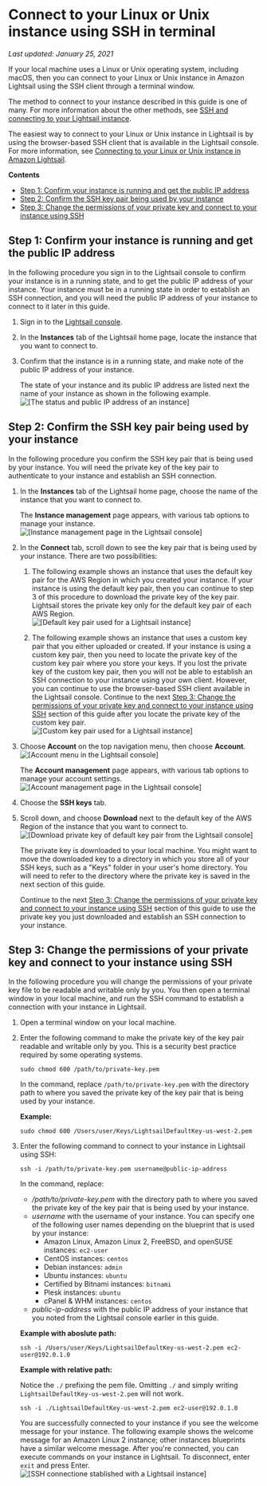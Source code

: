 # Connect to your Linux or Unix instance using SSH in terminal<a name="amazon-lightsail-ssh-using-terminal"></a>

 *Last updated: January 25, 2021* 

If your local machine uses a Linux or Unix operating system, including macOS, then you can connect to your Linux or Unix instance in Amazon Lightsail using the SSH client through a terminal window\.

The method to connect to your instance described in this guide is one of many\. For more information about the other methods, see [SSH and connecting to your Lightsail instance](understanding-ssh-in-amazon-lightsail.md)\.

The easiest way to connect to your Linux or Unix instance in Lightsail is by using the browser\-based SSH client that is available in the Lightsail console\. For more information, see [Connecting to your Linux or Unix instance in Amazon Lightsail](lightsail-how-to-connect-to-your-instance-virtual-private-server.md)\.

**Contents**
+ [Step 1: Confirm your instance is running and get the public IP address](#terminal-ssh-get-public-ip-address)
+ [Step 2: Confirm the SSH key pair being used by your instance](#terminal-ssh-confirm-key-pair)
+ [Step 3: Change the permissions of your private key and connect to your instance using SSH](#terminal-ssh-change-key-file-permissions)

## Step 1: Confirm your instance is running and get the public IP address<a name="terminal-ssh-get-public-ip-address"></a>

In the following procedure you sign in to the Lightsail console to confirm your instance is in a running state, and to get the public IP address of your instance\. Your instance must be in a running state in order to establish an SSH connection, and you will need the public IP address of your instance to connect to it later in this guide\.

1. Sign in to the [Lightsail console](https://lightsail.aws.amazon.com/)\.

1. In the **Instances** tab of the Lightsail home page, locate the instance that you want to connect to\.

1. Confirm that the instance is in a running state, and make note of the public IP address of your instance\.

   The state of your instance and its public IP address are listed next the name of your instance as shown in the following example\.  
![\[The status and public IP address of an instance\]](https://d9yljz1nd5001.cloudfront.net/en_us/a7664053563006144d6133a21b463972/images/amazon-lightsail-status-and-public-ip-address.png)

## Step 2: Confirm the SSH key pair being used by your instance<a name="terminal-ssh-confirm-key-pair"></a>

In the following procedure you confirm the SSH key pair that is being used by your instance\. You will need the private key of the key pair to authenticate to your instance and establish an SSH connection\.

1. In the **Instances** tab of the Lightsail home page, choose the name of the instance that you want to connect to\.

   The **Instance management** page appears, with various tab options to manage your instance\.  
![\[Instance management page in the Lightsail console\]](https://d9yljz1nd5001.cloudfront.net/en_us/a7664053563006144d6133a21b463972/images/amazon-lightsail-instance-management-page.png)

1. In the **Connect** tab, scroll down to see the key pair that is being used by your instance\. There are two possibilities:

   1. The following example shows an instance that uses the default key pair for the AWS Region in which you created your instance\. If your instance is using the default key pair, then you can continue to step 3 of this procedure to download the private key of the key pair\. Lightsail stores the private key only for the default key pair of each AWS Region\.  
![\[Default key pair used for a Lightsail instance\]](https://d9yljz1nd5001.cloudfront.net/en_us/a7664053563006144d6133a21b463972/images/amazon-lightsail-default-key-pair.png)

   1. The following example shows an instance that uses a custom key pair that you either uploaded or created\. If your instance is using a custom key pair, then you need to locate the private key of the custom key pair where you store your keys\. If you lost the private key of the custom key pair, then you will not be able to establish an SSH connection to your instance using your own client\. However, you can continue to use the browser\-based SSH client available in the Lightsail console\. Continue to the next [Step 3: Change the permissions of your private key and connect to your instance using SSH](#terminal-ssh-change-key-file-permissions) section of this guide after you locate the private key of the custom key pair\.  
![\[Custom key pair used for a Lightsail instance\]](https://d9yljz1nd5001.cloudfront.net/en_us/a7664053563006144d6133a21b463972/images/amazon-lightsail-custom-key-pair.png)

1. Choose **Account** on the top navigation menu, then choose **Account**\.  
![\[Account menu in the Lightsail console\]](https://d9yljz1nd5001.cloudfront.net/en_us/a7664053563006144d6133a21b463972/images/amazon-lightsail-console-account-menu.png)

   The **Account management** page appears, with various tab options to manage your account settings\.  
![\[Account management page in the Lightsail console\]](https://d9yljz1nd5001.cloudfront.net/en_us/a7664053563006144d6133a21b463972/images/amazon-lightsail-account-management-page.png)

1. Choose the **SSH keys** tab\.

1. Scroll down, and choose **Download** next to the default key of the AWS Region of the instance that you want to connect to\.  
![\[Download private key of default key pair from the Lightsail console\]](https://d9yljz1nd5001.cloudfront.net/en_us/a7664053563006144d6133a21b463972/images/amazon-lightsail-public-key-download.png)

   The private key is downloaded to your local machine\. You might want to move the downloaded key to a directory in which you store all of your SSH keys, such as a "Keys" folder in your user's home directory\. You will need to refer to the directory where the private key is saved in the next section of this guide\.

   Continue to the next [Step 3: Change the permissions of your private key and connect to your instance using SSH](#terminal-ssh-change-key-file-permissions) section of this guide to use the private key you just downloaded and establish an SSH connection to your instance\.

## Step 3: Change the permissions of your private key and connect to your instance using SSH<a name="terminal-ssh-change-key-file-permissions"></a>

In the following procedure you will change the permissions of your private key file to be readable and writable only by you\. You then open a terminal window in your local machine, and run the SSH command to establish a connection with your instance in Lightsail\.

1. Open a terminal window on your local machine\.

1. Enter the following command to make the private key of the key pair readable and writable only by you\. This is a security best practice required by some operating systems\.

   ```
   sudo chmod 600 /path/to/private-key.pem
   ```

   In the command, replace `/path/to/private-key.pem` with the directory path to where you saved the private key of the key pair that is being used by your instance\.

   **Example:**

   ```
   sudo chmod 600 /Users/user/Keys/LightsailDefaultKey-us-west-2.pem
   ```

1. Enter the following command to connect to your instance in Lightsail using SSH:

   ```
   ssh -i /path/to/private-key.pem username@public-ip-address
   ```

   In the command, replace:
   + */path/to/private\-key\.pem* with the directory path to where you saved the private key of the key pair that is being used by your instance\.
   + *username* with the username of your instance\. You can specify one of the following user names depending on the blueprint that is used by your instance:
     + Amazon Linux, Amazon Linux 2, FreeBSD, and openSUSE instances: `ec2-user`
     + CentOS instances: `centos`
     + Debian instances: `admin`
     + Ubuntu instances: `ubuntu`
     + Certified by Bitnami instances: `bitnami`
     + Plesk instances: `ubuntu`
     + cPanel & WHM instances: `centos`
   + *public\-ip\-address* with the public IP address of your instance that you noted from the Lightsail console earlier in this guide\.

   **Example with aboslute path:**

   ```
   ssh -i /Users/user/Keys/LightsailDefaultKey-us-west-2.pem ec2-user@192.0.1.0
   ```

   **Example with relative path:**

   Notice the `./` prefixing the pem file\. Omitting `./` and simply writing `LightsailDefaultKey-us-west-2.pem` will not work\.

   ```
   ssh -i ./LightsailDefaultKey-us-west-2.pem ec2-user@192.0.1.0
   ```

   You are successfully connected to your instance if you see the welcome message for your instance\. The following example shows the welcome message for an Amazon Linux 2 instance; other instances blueprints have a similar welcome message\. After you're connected, you can execute commands on your instance in Lightsail\. To disconnect, enter `exit` and press Enter\.  
![\[SSH connectione stablished with a Lightsail instance\]](https://d9yljz1nd5001.cloudfront.net/en_us/a7664053563006144d6133a21b463972/images/amazon-lightsail-ssh-connection-established.png)